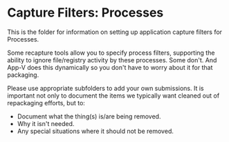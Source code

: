 # Capture Filters: Processes

This is the folder for information on setting up application capture filters for Processes.

Some recapture tools allow you to specify process filters, supporting the ability to ignore file/registry activity by these processes.  Some don't.  And App-V does this dynamically so you don't have to worry about it for that packaging.

Please use appropriate subfolders to add your own submissions.  It is important not only to document the items we typically want cleaned out of repackaging efforts, but to:

* Document what the thing(s) is/are being removed.
* Why it isn't needed.
* Any special situations where it should not be removed.



